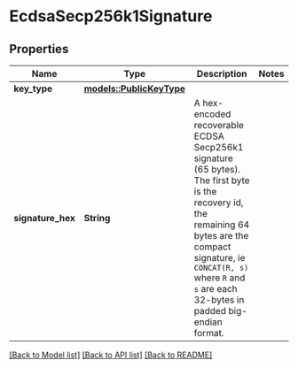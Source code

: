 # EcdsaSecp256k1Signature

## Properties

Name | Type | Description | Notes
------------ | ------------- | ------------- | -------------
**key_type** | [**models::PublicKeyType**](PublicKeyType.md) |  | 
**signature_hex** | **String** | A hex-encoded recoverable ECDSA Secp256k1 signature (65 bytes). The first byte is the recovery id, the remaining 64 bytes are the compact signature, ie `CONCAT(R, s)` where `R` and `s` are each 32-bytes in padded big-endian format. | 

[[Back to Model list]](../README.md#documentation-for-models) [[Back to API list]](../README.md#documentation-for-api-endpoints) [[Back to README]](../README.md)


